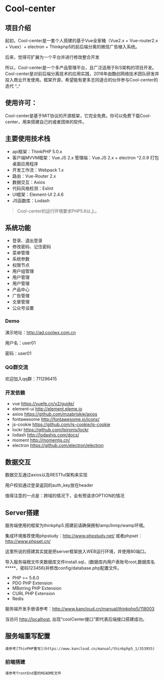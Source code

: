Cool-center
===============

## 项目介绍
起初，Cool-center是一套个人搭建的基于Vue全家桶（Vue2.x + Vue-router2.x + Vuex）+ electron + Thinkphp5的前后端分离的微信广告植入系统。

后来，觉得可扩展为一个平台并进行修改整合开发

所以，Cool-center是一个多产品管理平台，且广泛适用于B/S架构的项目开发。Cool-center是对前后端分离技术的应用实践，2018年由酷创网络技术团队研发并投入商业开发使用。框架开源，希望能有更多志同道合的伙伴参与Cool-center的迭代 ^_^


## 使用许可：
Cool-center是基于MIT协议的开源框架，它完全免费。你可以免费下载Cool-center，用来搭建自己的或者团体的软件。

## 主要使用技术栈
* api框架：ThinkPHP 5.0.x
* 客户端MVVM框架：Vue.JS 2.x
  管理端：Vue.JS 2.x + electron ^2.0.9 打包 桌面应用程序
* 开发工作流：Webpack 1.x
* 路由：Vue-Router 2.x
* 数据交互：Axios
* 代码风格检测：Eslint
* UI框架：Element-UI 2.4.6
* JS函数库：Lodash

> Cool-center的运行环境要求PHP5.6以上。

<!-- 详细开发文档参考 [ThinkPHP5完全开发手册](http://www.kancloud.cn/manual/thinkphp5) -->

## 系统功能

* 登录、退出登录
* 修改密码、记住密码
* 菜单管理
* 系统参数
* 权限节点
* 用户组管理
* 用户管理
* 用户管理
* 产品中心
* 广告管理
* 文章管理
* 公众号设置

### Demo

演示地址：<http://ad.coolwx.com.cn>

用户名：user01

密码：user01

### QQ群交流

欢迎加入qq群：711296415

### 开发依赖

* vue <https://vuefe.cn/v2/guide/>
* element-ui <http://element.eleme.io>
* axios  <https://github.com/mzabriskie/axios>
* fontawesome <http://fontawesome.io/icons/>
* js-cookie  <https://github.com/js-cookie/js-cookie>
* lockr  <https://github.com/tsironis/lockr>
* lodash  <http://lodashjs.com/docs/>
* moment  <http://momentjs.cn/>
* electron <https://github.com/electron/electron>

## 数据交互

数据交互通过axios以及RESTful架构来实现

用户校验通过登录返回的auth_key放在header

值得注意的一点是：跨域的情况下，会有预请求OPTION的情况


## Server搭建
服务端使用的框架为thinkphp5.搭建前请确保拥有lamp/lnmp/wamp环境。

集成环境推荐使用phpstudy：<http://www.phpstudy.net/>
或者phpset：<http://www.phpset.cn/>

这里所说的搭建其实就是把server框架放入WEB运行环境，并使用80端口。

导入服务端根文件夹数据库文件install.sql，(数据库内用户表账号root,数据库名*****，密码123456)并修改config/database.php配置文件。

* PHP >= 5.6.0
* PDO PHP Extension
* MBstring PHP Extension
* CURL PHP Extension
* Redis

服务端开发手册请参考：<http://www.kancloud.cn/manual/thinkphp5/118003>

当访问 <http://localhost>, 出现“coolCenter接口”即代表后端接口搭建成功。

## 服务端重写配置
```
请参考[ThinPHP重写](https://www.kancloud.cn/manual/thinkphp5_1/353955)
```



### 前端搭建
```
请参考frontEnd里的README文件
```
